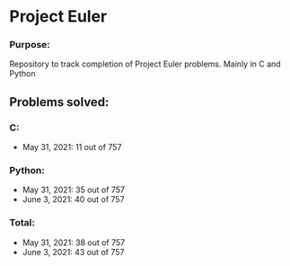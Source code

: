 # Project Euler

### Purpose:
Repository to track completion of Project Euler problems. Mainly in C and Python

## Problems solved:

### C:
<ul>
<li>May 31, 2021: 11 out of 757
</ul>

### Python: 
<ul>
<li>May 31, 2021: 35 out of 757
<li>June 3, 2021: 40 out of 757
</ul>

### Total: 
<ul>
<li>May 31, 2021: 38 out of 757
<li>June 3, 2021: 43 out of 757
</ul>
